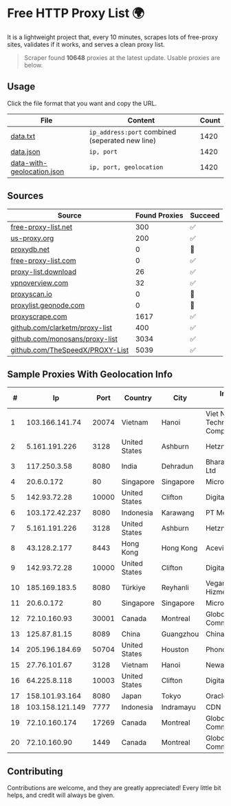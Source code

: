 
# Free HTTP Proxy List 🌍

It is a lightweight project that, every 10 minutes, scrapes lots of free-proxy sites, validates if it works, and serves a clean proxy list.


> Scraper found **10648** proxies at the latest update. Usable proxies are below.

## Usage

Click the file format that you want and copy the URL.


|File|Content|Count|
|----|-------|-----|
|[data.txt](https://raw.githubusercontent.com/themiralay/Proxy-List-World/master/data.txt)|`ip_address:port` combined (seperated new line)|1420|
|[data.json](https://raw.githubusercontent.com/themiralay/Proxy-List-World/master/data.json)|`ip, port`|1420|
|[data-with-geolocation.json](https://raw.githubusercontent.com/themiralay/Proxy-List-World/master/data-with-geolocation.json)|`ip, port, geolocation`|1420|

## Sources

|Source|Found Proxies|Succeed|
|------|-------------|-------|
|[free-proxy-list.net](https://free-proxy-list.net)|300|✅|
|[us-proxy.org](https://www.us-proxy.org)|200|✅|
|[proxydb.net](http://proxydb.net)|0|🚫|
|[free-proxy-list.com](https://free-proxy-list.com/?page=&port=&type%5B%5D=http&type%5B%5D=https&up_time=0&search=Search)|0|✅|
|[proxy-list.download](https://www.proxy-list.download/HTTP)|26|✅|
|[vpnoverview.com](https://vpnoverview.com/privacy/anonymous-browsing/free-proxy-servers)|32|✅|
|[proxyscan.io](https://www.proxyscan.io)|0|🚫|
|[proxylist.geonode.com](https://proxylist.geonode.com/api/proxy-list?limit=300&page=1&sort_by=lastChecked&sort_type=desc&protocols=http,https)|0|🚫|
|[proxyscrape.com](https://api.proxyscrape.com/v2/?request=displayproxies&protocol=http&timeout=10000&country=all&ssl=all&anonymity=all)|1617|✅|
|[github.com/clarketm/proxy-list](https://raw.githubusercontent.com/clarketm/proxy-list/master/proxy-list-raw.txt)|400|✅|
|[github.com/monosans/proxy-list](https://raw.githubusercontent.com/monosans/proxy-list/main/proxies/http.txt)|3034|✅|
|[github.com/TheSpeedX/PROXY-List](https://raw.githubusercontent.com/TheSpeedX/PROXY-List/master/http.txt)|5039|✅|


## Sample Proxies With Geolocation Info

|#|Ip|Port|Country|City|Internet Service Provider|
|-|--|----|-------|----|-------------------------|
|1|103.166.141.74|20074|Vietnam|Hanoi|Viet NAM Cloud Technology Joint Stock Company|
|2|5.161.191.226|3128|United States|Ashburn|Hetzner Online GmbH|
|3|117.250.3.58|8080|India|Dehradun|Bharat Sanchar Nigam Ltd|
|4|20.6.0.172|80|Singapore|Singapore|Microsoft Corporation|
|5|142.93.72.28|10000|United States|Clifton|DigitalOcean, LLC|
|6|103.172.42.237|8080|Indonesia|Karawang|PT Media Solusi Sukses|
|7|5.161.191.226|3128|United States|Ashburn|Hetzner Online GmbH|
|8|43.128.2.177|8443|Hong Kong|Hong Kong|Aceville Pte.ltd|
|9|142.93.72.28|10000|United States|Clifton|DigitalOcean, LLC|
|10|185.169.183.5|8080|Türkiye|Reyhanli|Veganet Teknolojileri ve Hizmetleri LTD STI|
|11|20.6.0.172|80|Singapore|Singapore|Microsoft Corporation|
|12|72.10.160.93|30001|Canada|Montreal|GloboTech Communications|
|13|125.87.81.15|8089|China|Guangzhou|China Telecom|
|14|205.196.184.69|50704|United States|Houston|Phonoscope|
|15|27.76.101.67|3128|Vietnam|Hanoi|Newass2011xDSLHCMC|
|16|64.225.8.118|10003|United States|Clifton|DigitalOcean, LLC|
|17|158.101.93.164|8080|Japan|Tokyo|Oracle Corporation|
|18|103.158.121.149|7777|Indonesia|Indramayu|CDN|
|19|72.10.160.174|17269|Canada|Montreal|GloboTech Communications|
|20|72.10.160.90|1449|Canada|Montreal|GloboTech Communications|



## Contributing

Contributions are welcome, and they are greatly appreciated! Every
little bit helps, and credit will always be given.

